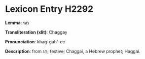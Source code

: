 # Lexicon Entry H2292

**Lemma**: חַגַּי

**Transliteration (xlit)**: Chaggay

**Pronunciation**: khag-gah'-ee

**Description**:
from חַג; festive; Chaggai, a Hebrew prophet; Haggai.
